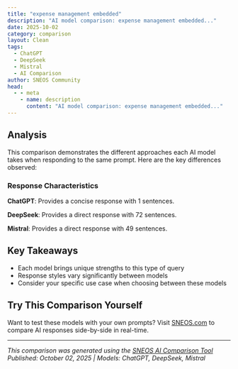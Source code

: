 ```yaml
---
title: "expense management embedded"
description: "AI model comparison: expense management embedded..."
date: 2025-10-02
category: comparison
layout: Clean
tags:
  - ChatGPT
  - DeepSeek
  - Mistral
  - AI Comparison
author: SNEOS Community
head:
  - - meta
    - name: description
      content: "AI model comparison: expense management embedded..."
---
```


<ChatComparison
  title="expense management embedded"
  prompt="expense management embedded"
  :responses='{
    "ChatGPT": "Embedded expense management refers to the integration of expense management solutions directly into existing workflows, systems, or software platforms that businesses use. This approach provides organizations with a seamless way to manage and track expenses without requiring them to switch between different applications or tools. Here are some key aspects and benefits of embedded expense management:\n\n### Key Aspects\n\n1. **Integration with Existing Tools**: Embedded expense management can be seamlessly integrated with accounting software, ERP systems, or travel booking platforms, which helps streamline processes and reduces data silos.\n\n2. **Real-Time Tracking**: By embedding expense management functionalities, businesses can track spending in real time, allowing for better financial oversight and quicker decision-making.\n\n3. **Improved User Experience**: Users can manage expenses without leaving their primary applications, making it easier to submit, approve, and review expenses efficiently.\n\n4. **Automation**: Many embedded solutions utilize automation to handle repetitive tasks like receipt scanning, categorization of expenses, and approvals, saving time and reducing errors.\n\n5. **Policy Compliance**: With built-in compliance checks, organizations can ensure that expenses adhere to company policies right at the point of entry, which helps reduce the risk of non-compliance.\n\n6. **Analytics and Reporting**: Embedded expense management solutions often include analytics features that help organizations gain insights into spending patterns, budget adherence, and potential areas for cost savings.\n\n### Benefits\n\n- **Increased Efficiency**: By embedding expense management into existing workflows, organizations can eliminate unnecessary steps and reduce the time spent on expense reporting and approvals.\n\n- **Enhanced Visibility**: Managers have better visibility into team spending, which helps in managing budgets and making informed financial decisions.\n\n- **Cost Savings**: Streamlining expense management can lead to reduced administrative costs and help organizations identify areas where they can cut down on unnecessary expenses.\n\n- **Better User Adoption**: Since users are already familiar with the embedded system, they are more likely to adopt and consistently use the expense management features.\n\n### Implementation Considerations\n\n- **Choosing the Right Solution**: It’s essential to select an embedded expense management solution that integrates well with existing systems and meets the specific needs of the organization.\n\n- **User Training**: Ensure that users are adequately trained on how to utilize the embedded features for optimal efficiency.\n\n- **Data Security**: As with any financial software, it’s crucial to consider data security and privacy, ensuring all integrations comply with relevant regulations.\n\n### Examples of Embedded Expense Management Solutions\n\n- **Fintech Platforms**: Some fintech companies offer expense management tools that integrate with banking software, helping businesses manage spending and budgets directly from their financial platforms.\n\n- **Accounting Software**: Many accounting solutions like QuickBooks offer embedded expense management features that allow users to capture and categorize expenses easily.\n\n- **Corporate Travel Solutions**: Travel management platforms often include expense management functionalities, enabling users to book travel and manage expenses within the same system.\n\nIn conclusion, embedded expense management provides businesses with a powerful way to manage expenses efficiently while leveraging existing technologies. Organizations can benefit from improved visibility, compliance, and overall financial management by integrating these solutions into their daily operations.",
    "DeepSeek": "Of course. \u0022Expense management embedded\u0022 is a powerful and growing trend in the B2B software and fintech space. Let\u0027s break down what it means, why it\u0027s important, and how it works.\n\n### What is Embedded Expense Management?\n\nIn simple terms, **embedded expense management** is the integration of expense tracking, corporate card issuance, reimbursement, and policy enforcement directly into a non-financial software platform.\n\nInstead of a business using a separate app like Expensify or Concur, they can manage all their expenses *within* the software they already use for their core operations.\n\n**The Core Idea:** Meet the user where they already are.\n\n---\n\n### Key Components of an Embedded Solution\n\nA fully-featured embedded expense management system typically includes:\n\n1.  **Embedded Corporate Cards:** The platform can issue physical or virtual cards to employees, with spend limits and merchant controls, directly through their interface.\n2.  **Expense Capture \u0026 Categorization:** Automated capture of receipts (via email parsing, mobile app photo, or OCR), and automatic categorization of transactions.\n3.  **Policy Enforcement:** Automated rules that flag out-of-policy spending *before* it happens (e.g., blocking transactions at certain merchants) or during submission (e.g., flagging overspent meals).\n4.  **Workflow \u0026 Approvals:** Built-in approval workflows that route expenses to the correct manager without leaving the parent platform.\n5.  **Reimbursement \u0026 Sync:** Seamless reimbursement for out-of-pocket expenses and automatic syncing of all expense data to the general ledger (e.g., QuickBooks, Xero, NetSuite).\n6.  **Reporting \u0026 Analytics:** Dashboards and reports that give insights into spending patterns, all within the native environment.\n\n---\n\n### Why is it Such a Big Deal? (The Value Proposition)\n\nEmbedding this functionality creates a seamless user experience and delivers immense value to three key groups:\n\n#### 1. For the End-User Business (The Customer)\n*   **Reduced Context Switching:** Employees and finance teams don\u0027t have to jump between multiple apps. This saves time and reduces frustration.\n*   **Increased Compliance:** When expense management is baked into the daily workflow, compliance is easier. Policy checks happen automatically, leading to fewer errors and better financial control.\n*   **Faster Reimbursements:** Streamlined workflows mean employees get paid back quicker.\n*   **Deeper Insights:** When expense data is connected to other operational data (e.g., projects, clients, departments), businesses gain powerful insights into profitability and spending efficiency.\n\n#### 2. For the Platform (The Company Doing the Embedding)\n*   **Increased Revenue:** This is a major new revenue stream via interchange fees from card issuance, SaaS fees for the expense module, or both.\n*   **Improved User Engagement \u0026 Stickiness:** By solving a critical pain point (finance), you make your platform indispensable. Users are less likely to churn when their spending, cards, and reimbursements are managed within your ecosystem.\n*   **Competitive Differentiation:** Offering a built-in financial operations stack is a powerful feature that sets you apart from competitors.\n*   **Deeper Data Insights:** You gain a more holistic view of your customer\u0027s business, allowing for better product development and personalized offerings.\n\n#### 3. For the Employee (The Spender)\n*   **Extreme Simplicity:** The process of spending, capturing receipts, and submitting reports becomes almost effortless. Mobile-first experiences make it easy on the go.\n*   **Real-time Visibility:** They can see their card balance, recent transactions, and reimbursement status at any time.\n*   **Fewer \u0022Gotchas\u0022:** Real-time policy warnings prevent them from accidentally breaking spending rules.\n\n---\n\n### How Does it Work Technically? (The \u0022How\u0022)\n\nPlatforms don\u0027t build this complex financial infrastructure from scratch. They partner with specialized **Embedded Finance (Embedded Fintech) providers** that offer this functionality via APIs.\n\n**The Process:**\n1.  **Partner Selection:** The platform chooses a provider like **Brex, Ramp, Stripe Issuing, or Treasury Prime**.\n2.  **API Integration:** The platform\u0027s developers integrate the provider\u0027s APIs into their application. This allows them to:\n    *   Programmatically issue cards.\n    *   Pull transaction data.\n    *   Push policy rules.\n    *   Initiate approvals and reimbursements.\n3.  **White-Labeled UI:** The provider often offers a pre-built, customizable UI component (a \u0022widget\u0022 or SDK) that the platform can embed seamlessly into its own user interface, maintaining brand consistency.\n4.  **Launch:** The feature is launched to customers as a native part of the platform.\n\n---\n\n### Real-World Examples\n\n*   **Ramp embedded in Rippling:** Rippling, an HR \u0026 IT platform, embeds Ramp\u0027s expense management and corporate cards directly into its employee management system. When you hire an employee in Rippling, you can instantly issue them a corporate card.\n*   **Brex embedded in SaaS Platforms:** Various SaaS companies use Brex\u0027s APIs to offer integrated expense management to their customers.\n*   **Stripe Issuing \u0026 Treasury:** A software platform can use Stripe\u0027s APIs to create a complete financial account for their users, including cards and expense management features.\n\n### Industries Where This is Thriving\n\n*   **SaaS \u0026 Vertical Software:** Project management, CRM, ERP, and construction management software.\n*   **Startup Ecosystems:** Platforms that serve startups can offer a full financial stack.\n*   **SMB-Focused Platforms:** Accounting software, business banking apps, and payment processors.\n*   **Freelancer Marketplaces:** To help freelancers and their clients manage project expenses.\n\n### Conclusion\n\n**Expense management embedded** is more than just a feature; it\u0027s a strategic move. It transforms a platform from a point solution into a central, integrated operating system for its customers\u0027 businesses. By solving the messy, time-consuming problem of expense management seamlessly, platforms drive revenue, increase loyalty, and create a significantly more valuable product.",
    "Mistral": "Expense management embedded within a system or application refers to the integration of expense tracking, reporting, and reimbursement functionalities directly into a broader platform. This can be particularly useful for businesses that want to streamline their financial processes and ensure that all expense-related activities are seamlessly managed within a single interface. Here are some key features and benefits of embedded expense management:\n\n### Key Features:\n\n1. **Expense Tracking**:\n   - **Automated Data Capture**: Use OCR (Optical Character Recognition) to automatically capture and categorize expenses from receipts.\n   - **Real-Time Updates**: Immediate updates on expenses as they occur, ensuring accurate and up-to-date financial records.\n\n2. **Approval Workflows**:\n   - **Customizable Approval Chains**: Define and automate approval processes based on company policies.\n   - **Notifications**: Automated notifications for approvers and employees to ensure timely processing.\n\n3. **Reporting and Analytics**:\n   - **Detailed Reports**: Generate detailed expense reports for auditing and compliance purposes.\n   - **Analytics Dashboards**: Visualize spending patterns and trends to make informed financial decisions.\n\n4. **Reimbursement Processing**:\n   - **Automated Reimbursements**: Integrate with payroll systems to automate the reimbursement process.\n   - **Compliance Checks**: Ensure that all expenses comply with company policies and regulatory requirements.\n\n5. **Integration Capabilities**:\n   - **Accounting Software Integration**: Seamless integration with popular accounting software like QuickBooks, Xero, or SAP.\n   - **Payment Gateways**: Integration with payment gateways for direct reimbursement.\n\n6. **User-Friendly Interface**:\n   - **Mobile Access**: Allow employees to submit expenses and managers to approve them via mobile devices.\n   - **Intuitive Design**: Easy-to-use interface for quick adoption and minimal training.\n\n### Benefits:\n\n1. **Efficiency**:\n   - **Reduced Manual Effort**: Automate repetitive tasks to reduce manual data entry and errors.\n   - **Faster Processing**: Streamline the approval and reimbursement process to save time.\n\n2. **Compliance**:\n   - **Policy Enforcement**: Ensure that all expenses adhere to company policies and regulatory standards.\n   - **Audit Trails**: Maintain detailed audit trails for transparency and accountability.\n\n3. **Cost Savings**:\n   - **Reduced Fraud**: Automated checks and balances to minimize fraudulent activities.\n   - **Optimized Spending**: Insights into spending patterns to identify areas for cost reduction.\n\n4. **Employee Satisfaction**:\n   - **Quick Reimbursements**: Faster processing times for reimbursements improve employee satisfaction.\n   - **Ease of Use**: User-friendly interfaces make it easier for employees to submit and track expenses.\n\n### Use Cases:\n\n1. **Corporate Travel**:\n   - Manage travel expenses, including flights, hotels, and meals, with real-time tracking and approval.\n\n2. **Project Management**:\n   - Track project-related expenses and allocate them to specific projects for accurate cost management.\n\n3. **Small Businesses**:\n   - Simplify expense management for small businesses with limited resources, ensuring compliance and efficiency.\n\n4. **Remote Work**:\n   - Manage expenses for remote employees, ensuring timely reimbursements and compliance with company policies.\n\n### Implementation Considerations:\n\n1. **Security**:\n   - Ensure robust security measures to protect sensitive financial data.\n\n2. **Scalability**:\n   - Choose a solution that can scale with the growth of the business.\n\n3. **Customization**:\n   - Opt for a system that allows for customization to fit specific business needs and workflows.\n\n4. **Support**:\n   - Ensure that the embedded solution comes with adequate support and training for smooth implementation.\n\nBy embedding expense management within a broader system, businesses can achieve greater efficiency, compliance, and cost savings, ultimately leading to better financial management and employee satisfaction."
  }'
  published-date="11:28"
/>

## Analysis

This comparison demonstrates the different approaches each AI model takes when responding to the same prompt. Here are the key differences observed:

### Response Characteristics

**ChatGPT**: Provides a concise response with 1 sentences. 

**DeepSeek**: Provides a direct response with 72 sentences. 

**Mistral**: Provides a direct response with 49 sentences. 

## Key Takeaways

- Each model brings unique strengths to this type of query
- Response styles vary significantly between models
- Consider your specific use case when choosing between these models

## Try This Comparison Yourself

Want to test these models with your own prompts? Visit [SNEOS.com](https://sneos.com) to compare AI responses side-by-side in real-time.

---

*This comparison was generated using the [SNEOS AI Comparison Tool](https://sneos.com)*
*Published: October 02, 2025 | Models: ChatGPT, DeepSeek, Mistral*
